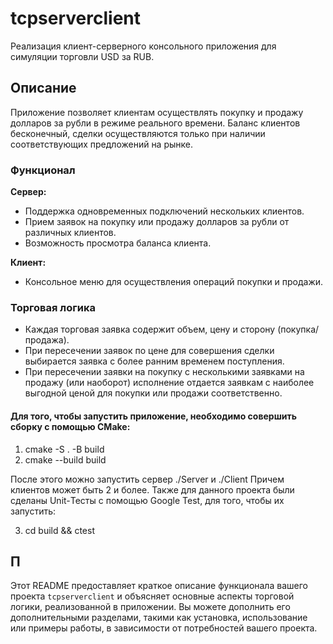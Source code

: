 # tcpserverclient

Реализация клиент-серверного консольного приложения для симуляции торговли USD за RUB.

## Описание

Приложение позволяет клиентам осуществлять покупку и продажу долларов за рубли в режиме реального времени. Баланс клиентов бесконечный, сделки осуществляются только при наличии соответствующих предложений на рынке.

### Функционал

**Сервер:**
- Поддержка одновременных подключений нескольких клиентов.
- Прием заявок на покупку или продажу долларов за рубли от различных клиентов.
- Возможность просмотра баланса клиента.

**Клиент:**
- Консольное меню для осуществления операций покупки и продажи.

### Торговая логика

- Каждая торговая заявка содержит объем, цену и сторону (покупка/продажа).
- При пересечении заявок по цене для совершения сделки выбирается заявка с более ранним временем поступления.
- При пересечении заявки на покупку с несколькими заявками на продажу (или наоборот) исполнение отдается заявкам с наиболее выгодной ценой для покупки или продажи соответственно.

#### Для того, чтобы запустить приложение, необходимо совершить сборку с помощью CMake:
1.  cmake -S . -B build
2.  cmake --build build

После этого можно запустить сервер ./Server и ./Client 
Причем клиентов может быть 2 и более.
Также для данного проекта были сделаны Unit-Тесты с помощью Google Test, для того, чтобы их запустить:

3.  cd build && ctest

П
---

Этот README предоставляет краткое описание функционала вашего проекта `tcpserverclient` и объясняет основные аспекты торговой логики, реализованной в приложении. Вы можете дополнить его дополнительными разделами, такими как установка, использование или примеры работы, в зависимости от потребностей вашего проекта.



